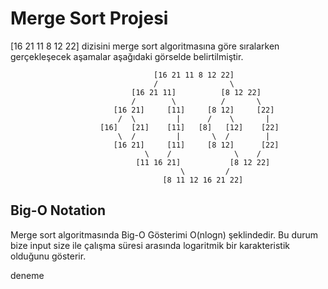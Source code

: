 # Merge Sort Projesi
[16 21 11 8 12 22] dizisini merge sort algoritmasına göre sıralarken gerçekleşecek aşamalar aşağıdaki görselde belirtilmiştir.

```
                                [16 21 11 8 12 22]
                                /                \
                           [16 21 11]          [8 12 22]
                           /        \          /       \
                       [16 21]     [11]     [8 12]     [22]
                        /  \         |      /    \       |
                    [16]   [21]    [11]   [8]   [12]    [22]
                        \  /         |       \  /        |
                       [16 21]     [11]     [8 12]      [22]
                              \    /              \    /
                            [11 16 21]           [8 12 22]
                                      \         /
                                  [8 11 12 16 21 22]
```
## Big-O Notation
Merge sort algoritmasında Big-O Gösterimi O(nlogn) şeklindedir. Bu durum bize input size ile çalışma süresi arasında logaritmik bir karakteristik olduğunu gösterir. 
  
  deneme
